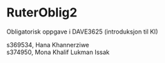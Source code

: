 # RuterOblig2
Obligatorisk oppgave i DAVE3625 (introduksjon til KI)

s369534, Hana Khannerziwe  
s374950, Mona Khalif Lukman Issak
